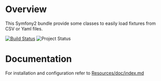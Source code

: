 Overview
========

This Symfony2 bundle provide some classes to easily load fixtures from CSV or Yaml files.

[![Build Status](https://secure.travis-ci.org/lexik/LexikFixturesMapperBundle.png?branch=master)](http://travis-ci.org/lexik/LexikFixturesMapperBundle)
![Project Status](http://stillmaintained.com/lexik/LexikFixturesMapperBundle.png)

Documentation
=============

For installation and configuration refer to [Resources/doc/index.md](https://github.com/lexik/LexikFixturesMapperBundle/blob/master/Resources/doc/index.md)
